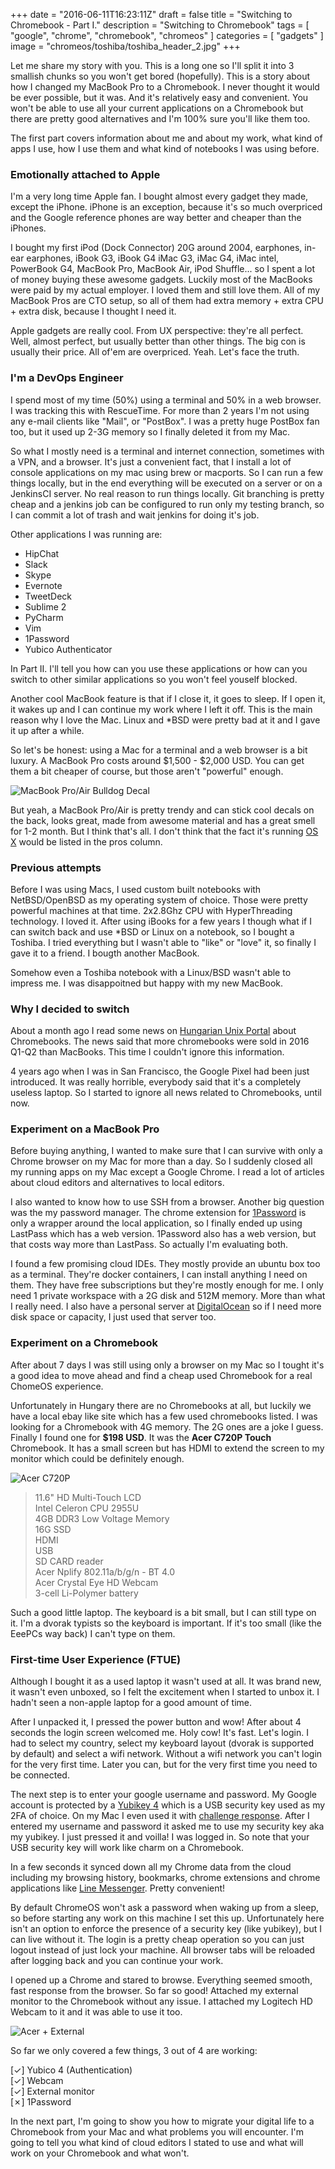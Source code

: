 +++
date        = "2016-06-11T16:23:11Z"
draft       = false
title       = "Switching to Chromebook - Part I."
description = "Switching to Chromebook"
tags		= [ "google", "chrome", "chromebook", "chromeos" ]
categories 	= [ "gadgets" ]
image		= "chromeos/toshiba/toshiba_header_2.jpg"
+++

Let me share my story with you. This is a long one so I'll split it into 3 smallish chunks so you won't get bored (hopefully). This is a story about how I changed my MacBook Pro to a Chromebook. I never thought it would be ever possible, but it was. And it's relatively easy and convenient. You won't be able to use all your current applications on a Chromebook but there are pretty good alternatives and I'm 100% sure you'll like them too.

The first part covers information about me and about my work, what kind of apps I use, how I use them and what kind of notebooks I was using before.

### Emotionally attached to Apple

I'm a very long time Apple fan. I bought almost every gadget they made, except the iPhone. iPhone is an exception, because it's so much overpriced and the Google reference phones are way better and cheaper than the iPhones.


I bought my first iPod (Dock Connector) 20G around 2004, earphones, in-ear earphones, iBook G3, iBook G4 iMac G3, iMac G4, iMac intel, PowerBook G4, MacBook Pro, MacBook Air, iPod Shuffle... so I spent a lot of money buying these awesome gadgets. Luckily most of the MacBooks were paid by my actual employer. I loved them and still love them. All of my MacBook Pros are CTO setup, so all of them had extra memory + extra CPU + extra disk, because I thought I need it.

Apple gadgets are really cool. From UX perspective: they're all perfect. Well, almost perfect, but usually better than other things. The big con is usually their price. All of'em are overpriced. Yeah. Let's face the truth.

### I'm a DevOps Engineer

I spend most of my time (50%) using a terminal and 50% in a web browser. I was tracking this with RescueTime. For more than 2 years I'm not using any e-mail clients like "Mail", or "PostBox". I was a pretty huge PostBox fan too, but it used up 2-3G memory so I finally deleted it from my Mac.

So what I mostly need is a terminal and internet connection, sometimes with a VPN, and a browser. It's just a convenient fact, that I install a lot of console applications on my mac using brew or macports. So I can run a few things locally, but in the end everything will be executed on a server or on a JenkinsCI server. No real reason to run things locally. Git branching is pretty cheap and a jenkins job can be configured to run only my testing branch, so I can commit a lot of trash and wait jenkins for doing it's job.

Other applications I was running are:

- HipChat
- Slack
- Skype
- Evernote
- TweetDeck
- Sublime 2
- PyCharm
- Vim
- 1Password
- Yubico Authenticator

In Part II. I'll tell you how can you use these applications or how can you switch to other similar applications so you won't feel youself blocked.

Another cool MacBook feature is that if I close it, it goes to sleep. If I open it, it wakes up and I can continue my work where I left it off. This is the main reason why I love the Mac. Linux and *BSD were pretty bad at it and I gave it up after a while.

So let's be honest: using a Mac for a terminal and a web browser is a bit luxury. A MacBook Pro costs around $1,500 - $2,000 USD. You can get them a bit cheaper of course, but those aren't "powerful" enough.

![MacBook Pro/Air Bulldog Decal](/images/chromeos/macbookpro.jpg)

But yeah, a MacBook Pro/Air is pretty trendy and can stick cool decals on the back, looks great, made from awesome material and has a great smell for 1-2 month. But I think that's all. I don't think that the fact it's running [OS X](http://www.apple.com/osx/) would be listed in the pros column.

### Previous attempts

Before I was using Macs, I used custom built notebooks with NetBSD/OpenBSD as my operating system of choice. Those were pretty powerful machines at that time. 2x2.8Ghz CPU with HyperThreading technology. I loved it. After using iBooks for a few years I though what if I can switch back and use *BSD or Linux on a notebook, so I bought a Toshiba. I tried everything but I wasn't able to "like" or "love" it, so finally I gave it to a friend. I bougth another MacBook.

Somehow even a Toshiba notebook with a Linux/BSD wasn't able to impress me. I was disappoitned but happy with my new MacBook.

### Why I decided to switch

About a month ago I read some news on [Hungarian Unix Portal](http://hup.hu) about Chromebooks. The news said that more chromebooks were sold in 2016 Q1-Q2 than MacBooks. This time I couldn't ignore this information.

4 years ago when I was in San Francisco, the Google Pixel had been just introduced. It was really horrible, everybody said that it's a completely useless laptop. So I started to ignore all news related to Chromebooks, until now.

### Experiment on a MacBook Pro

Before buying anything, I wanted to make sure that I can survive with only a Chrome browser on my Mac for more than a day. So I suddenly closed all my running apps on my Mac except a Google Chrome. I read a lot of articles about cloud editors and alternatives to local editors.

I also wanted to know how to use SSH from a browser. Another big question was the my password manager. The chrome extension for [1Password](https://1password.com/) is only a wrapper around the local application, so I finally ended up using LastPass which has a web version. 1Password also has a web version, but that costs way more than LastPass. So actually I'm evaluating both.

I found a few promising cloud IDEs. They mostly provide an ubuntu box too as a terminal. They're docker containers, I can install anything I need on them. They have free subscriptions but they're mostly enough for me. I only need 1 private workspace with a 2G disk and 512M memory. More than what I really need. I also have a personal server at [DigitalOcean](https://www.digitalocean.com) so if I need more disk space or capacity, I just used that server too.

### Experiment on a Chromebook

After about 7 days I was still using only a browser on my Mac so I tought it's a good idea to move ahead and find a cheap used Chromebook for a real ChomeOS experience.

Unfortunately in Hungary there are no Chromebooks at all, but luckily we have a local ebay like site which has a few used chromebooks listed. I was looking for a Chromebook with 4G memory. The 2G ones are a joke I guess. Finally I found one for **$198 USD**. It was the **Acer C720P Touch** Chromebook. It has a small screen but has HDMI to extend the screen to my monitor which could be definitely enough.

![Acer C720P](/images/chromeos/acer/acer_3.jpg)

> 11.6" HD Multi-Touch LCD  
> Intel Celeron CPU 2955U  
> 4GB DDR3 Low Voltage Memory  
> 16G SSD  
> HDMI  
> USB  
> SD CARD reader  
> Acer Nplify 802.11a/b/g/n - BT 4.0  
> Acer Crystal Eye HD Webcam  
> 3-cell Li-Polymer battery  

Such a good little laptop. The keyboard is a bit small, but I can still type on it. I'm a dvorak typists so the keyboard is important. If it's too small (like the EeePCs way back) I can't type on them.

### First-time User Experience (FTUE)

Although I bought it as a used laptop it wasn't used at all. It was brand new, it wasn't even unboxed, so I felt the excitement when I started to unbox it. I hadn't seen a non-apple laptop for a good amount of time.

After I unpacked it, I pressed the power button and wow! After about 4 seconds the login screen welcomed me. Holy cow! It's fast. Let's login. I had to select my country, select my keyboard layout (dvorak is supported by default) and select a wifi network. Without a wifi network you can't login for the very first time. Later you can, but for the very first time you need to be connected.

The next step is to enter your google username and password. My Google account is protected by a [Yubikey 4](https://www.yubico.com/products/yubikey-hardware/yubikey4/) which is a USB security key used as my 2FA of choice. On my Mac I even used it with [challenge response](https://www.yubico.com/wp-content/uploads/2016/02/Yubico_YubiKeyMacOSXLogin_en.pdf). After I entered my username and password it asked me to use my security key aka my yubikey. I just pressed it and voilla! I was logged in. So note that your USB security key will work like charm on a Chromebook.

In a few seconds it synced down all my Chrome data from the cloud including my browsing history, bookmarks, chrome extensions and chrome applications like [Line Messenger](https://play.google.com/store/apps/details?id=jp.naver.line.android&hl=en). Pretty convenient!

By default ChromeOS won't ask a password when waking up from a sleep, so before starting any work on this machine I set this up. Unfortunately here isn't an option to enforce the presence of a security key (like yubikey), but I can live without it. The login is a pretty cheap operation so you can just logout instead of just lock your machine. All browser tabs will be reloaded after logging back and you can continue your work.

I opened up a Chrome and stared to browse. Everything seemed smooth, fast response from the browser. So far so good! Attached my external monitor to the Chromebook without any issue. I attached my Logitech HD Webcam to it and it was able to use it too.

![Acer + External](/images/chromeos/acer/acer_external.jpg)

So far we only covered a few things, 3 out of 4 are working:

[&#10003;] Yubico 4 (Authentication)  
[&#10003;] Webcam  
[&#10003;] External monitor  
[&#10007;] 1Password

In the next part, I'm going to show you how to migrate your digital life to a Chromebook from your Mac and what problems you will encounter. I'm going to tell you what kind of cloud editors I stated to use and what will work on your Chromebook and what won't.
